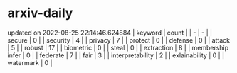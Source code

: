 # arxiv-daily
updated on 2022-08-25 22:14:46.624884
| keyword | count |
| - | - |
| secure | 0 |
| security | 4 |
| privacy | 7 |
| protect | 0 |
| defense | 0 |
| attack | 5 |
| robust | 17 |
| biometric | 0 |
| steal | 0 |
| extraction | 8 |
| membership infer | 0 |
| federate | 7 |
| fair | 3 |
| interpretability | 2 |
| exlainability | 0 |
| watermark | 0 |
